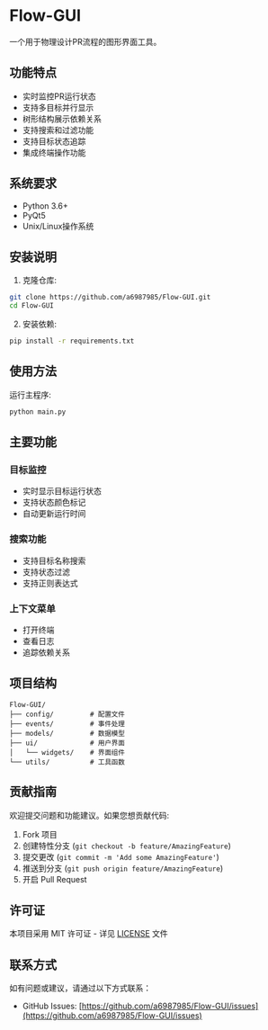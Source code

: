 # Flow-GUI

一个用于物理设计PR流程的图形界面工具。

## 功能特点

- 实时监控PR运行状态
- 支持多目标并行显示
- 树形结构展示依赖关系
- 支持搜索和过滤功能
- 支持目标状态追踪
- 集成终端操作功能

## 系统要求

- Python 3.6+
- PyQt5
- Unix/Linux操作系统

## 安装说明

1. 克隆仓库:
```bash
git clone https://github.com/a6987985/Flow-GUI.git
cd Flow-GUI
```

2. 安装依赖:
```bash
pip install -r requirements.txt
```

## 使用方法

运行主程序:
```bash
python main.py
```

## 主要功能

### 目标监控
- 实时显示目标运行状态
- 支持状态颜色标记
- 自动更新运行时间

### 搜索功能
- 支持目标名称搜索
- 支持状态过滤
- 支持正则表达式

### 上下文菜单
- 打开终端
- 查看日志
- 追踪依赖关系

## 项目结构

```
Flow-GUI/
├── config/         # 配置文件
├── events/         # 事件处理
├── models/         # 数据模型
├── ui/             # 用户界面
│   └── widgets/    # 界面组件
└── utils/          # 工具函数
```

## 贡献指南

欢迎提交问题和功能建议。如果您想贡献代码:

1. Fork 项目
2. 创建特性分支 (`git checkout -b feature/AmazingFeature`)
3. 提交更改 (`git commit -m 'Add some AmazingFeature'`)
4. 推送到分支 (`git push origin feature/AmazingFeature`)
5. 开启 Pull Request

## 许可证

本项目采用 MIT 许可证 - 详见 [LICENSE](LICENSE) 文件

## 联系方式

如有问题或建议，请通过以下方式联系：

- GitHub Issues: [https://github.com/a6987985/Flow-GUI/issues](https://github.com/a6987985/Flow-GUI/issues) 